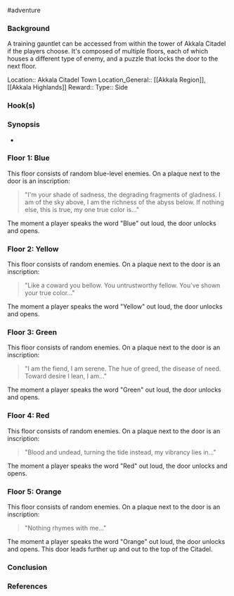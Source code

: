  #adventure 

### Background

A training gauntlet can be accessed from within the tower of Akkala Citadel if the players choose. It's composed of multiple floors, each of which houses a different type of enemy, and a puzzle that locks the door to the next floor.

Location:: Akkala Citadel Town
Location_General:: [[Akkala Region]], [[Akkala Highlands]]
Reward:: 
Type:: Side

### Hook(s)


### Synopsis

- 

### Floor 1: Blue

This floor consists of random blue-level enemies. On a plaque next to the door is an inscription:

>"I'm your shade of sadness, the degrading fragments of gladness. I am of the sky above, I am the richness of the abyss below. If nothing else, this is true, my one true color is..."

The moment a player speaks the word "Blue" out loud, the door unlocks and opens.

### Floor 2: Yellow

This floor consists of random enemies. On a plaque next to the door is an inscription:

>"Like a coward you bellow. You untrustworthy fellow. You've shown your true color..."

The moment a player speaks the word "Yellow" out loud, the door unlocks and opens. 

### Floor 3: Green

This floor consists of random enemies. On a plaque next to the door is an inscription:

>"I am the fiend, I am serene. The hue of greed, the disease of need. Toward desire I lean, I am..."

The moment a player speaks the word "Green" out loud, the door unlocks and opens. 

### Floor 4: Red

This floor consists of random enemies. On a plaque next to the door is an inscription:

>"Blood and undead, turning the tide instead, my vibrancy lies in..."

The moment a player speaks the word "Red" out loud, the door unlocks and opens. 

### Floor 5: Orange

This floor consists of random enemies. On a plaque next to the door is an inscription:

>"Nothing rhymes with me..." 

The moment a player speaks the word "Orange" out loud, the door unlocks and opens. This door leads further up and out to the top of the Citadel.

### Conclusion



### References
